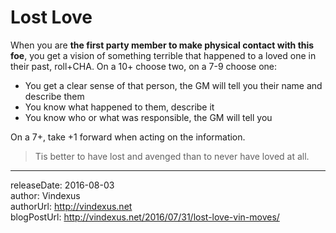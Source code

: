 # Lost Love
When you are **the first party member to make physical contact with this foe**, you get a vision of something terrible that happened to a loved one in their past, roll+CHA. On a 10+ choose two, on a 7-9 choose one:

 - You get a clear sense of that person, the GM will tell you their name and describe them
 - You know what happened to them, describe it
 - You know who or what was responsible, the GM will tell you
 
On a 7+, take +1 forward when acting on the information.

>Tis better to have lost and avenged than to never have loved at all.

---
releaseDate: 2016-08-03  
author: Vindexus  
authorUrl: http://vindexus.net  
blogPostUrl: http://vindexus.net/2016/07/31/lost-love-vin-moves/
